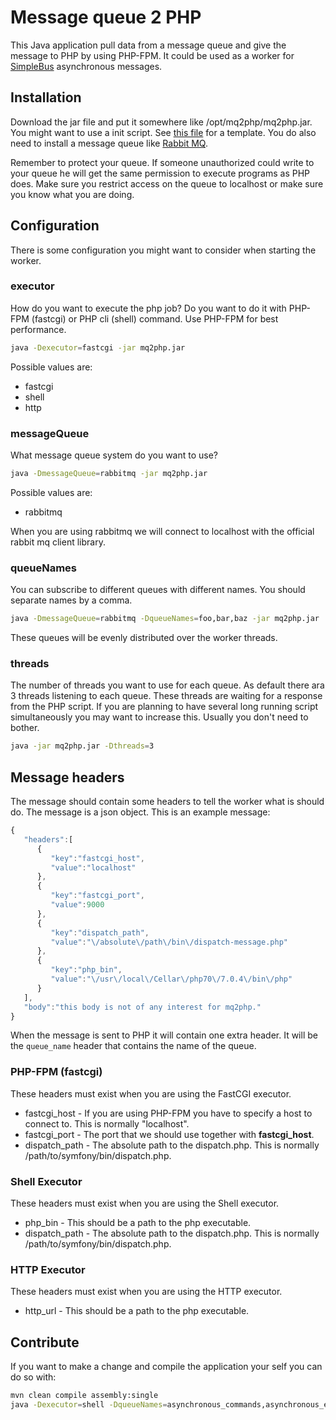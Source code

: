 # Message queue 2 PHP

This Java application pull data from a message queue and give the message to PHP by using PHP-FPM. It could be used as a worker for [SimpleBus](https://github.com/SimpleBus) asynchronous messages.

## Installation

Download the jar file and put it somewhere like /opt/mq2php/mq2php.jar. You might
want to use a init script. See [this file][initFile] for a template. You do also need to install a message queue like [Rabbit MQ](http://www.rabbitmq.com/).

Remember to protect your queue. If someone unauthorized could write to your queue he will get the same permission to execute
programs as PHP does. Make sure you restrict access on the queue to localhost or make sure you know what you are doing.

## Configuration

There is some configuration you might want to consider when starting the worker.

### executor

How do you want to execute the php job? Do you want to do it with PHP-FPM (fastcgi) or PHP cli (shell) command. Use PHP-FPM for best performance.

```bash 
java -Dexecutor=fastcgi -jar mq2php.jar
```

Possible values are:

 * fastcgi
 * shell
 * http

### messageQueue

What message queue system do you want to use?

```bash 
java -DmessageQueue=rabbitmq -jar mq2php.jar
```

Possible values are:

 * rabbitmq

When you are using rabbitmq we will connect to localhost with the official rabbit mq client library.

### queueNames

You can subscribe to different queues with different names. You should separate names by a comma.

```bash
java -DmessageQueue=rabbitmq -DqueueNames=foo,bar,baz -jar mq2php.jar
```

These queues will be evenly distributed over the worker threads.

### threads

The number of threads you want to use for each queue. As default there ara 3 threads listening to each queue. These
threads are waiting for a response from the PHP script. If you are planning to have several long running script
simultaneously you may want to increase this. Usually you don't need to bother.

```bash 
java -jar mq2php.jar -Dthreads=3
```

## Message headers

The message should contain some headers to tell the worker what is should do. The message is a json object. This is an example message:

```js
{
   "headers":[
      {
         "key":"fastcgi_host",
         "value":"localhost"
      },
      {
         "key":"fastcgi_port",
         "value":9000
      },
      {
         "key":"dispatch_path",
         "value":"\/absolute\/path\/bin\/dispatch-message.php"
      },
      {
         "key":"php_bin",
         "value":"\/usr\/local\/Cellar\/php70\/7.0.4\/bin\/php"
      }
   ],
   "body":"this body is not of any interest for mq2php."
}
```

When the message is sent to PHP it will contain one extra header. It will be the `queue_name` header that contains the
name of the queue.


### PHP-FPM (fastcgi)

These headers must exist when you are using the FastCGI executor.

* fastcgi_host - If you are using PHP-FPM you have to specify a host to connect to. This is normally "localhost".
* fastcgi_port - The port that we should use together with **fastcgi_host**.
* dispatch_path - The absolute path to the dispatch.php. This is normally /path/to/symfony/bin/dispatch.php.


### Shell Executor

These headers must exist when you are using the Shell executor.

* php_bin - This should be a path to the php executable.
* dispatch_path - The absolute path to the dispatch.php. This is normally /path/to/symfony/bin/dispatch.php.


### HTTP Executor

These headers must exist when you are using the HTTP executor.

* http_url - This should be a path to the php executable.


## Contribute

If you want to make a change and compile the application your self you can do so with:

```bash
mvn clean compile assembly:single
java -Dexecutor=shell -DqueueNames=asynchronous_commands,asynchronous_events -jar target/mq2php-0.4.0-SNAPSHOT-jar-with-dependencies.jar
```

[initFile]: https://github.com/Happyr/mq2php/blob/master/mq2php.init-file
